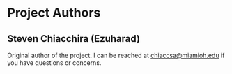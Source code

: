 # Project Authors
## Steven Chiacchira (Ezuharad)
Original author of the project. I can be reached at chiaccsa@miamioh.edu if you have questions or concerns.
